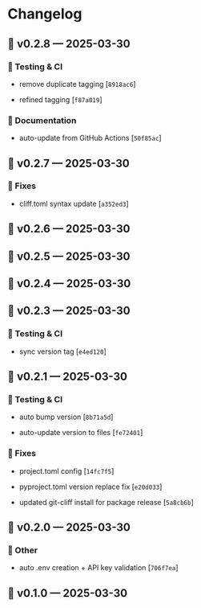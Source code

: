 # Changelog

## 🚀 v0.2.8 — 2025-03-30

### 🧪 Testing & CI

- remove duplicate tagging [`8918ac6`]

- refined tagging [`f87a019`]

### 📝 Documentation

- auto-update from GitHub Actions [`50f85ac`]

## 🚀 v0.2.7 — 2025-03-30

### 🐛 Fixes

- cliff.toml syntax update [`a352ed3`]

## 🚀 v0.2.6 — 2025-03-30

## 🚀 v0.2.5 — 2025-03-30

## 🚀 v0.2.4 — 2025-03-30

## 🚀 v0.2.3 — 2025-03-30

### 🧪 Testing & CI

- sync version tag [`e4ed120`]

## 🚀 v0.2.1 — 2025-03-30

### 🧪 Testing & CI

- auto bump version [`8b71a5d`]

- auto-update version to files [`fe72401`]

### 🐛 Fixes

- project.toml config [`14fc7f5`]

- pyproject.toml version replace fix [`e20d033`]

- updated git-cliff install for package release [`5a8cb6b`]

## 🚀 v0.2.0 — 2025-03-30

### 🔸 Other

- auto .env creation + API key validation [`706f7ea`]

## 🚀 v0.1.0 — 2025-03-30
